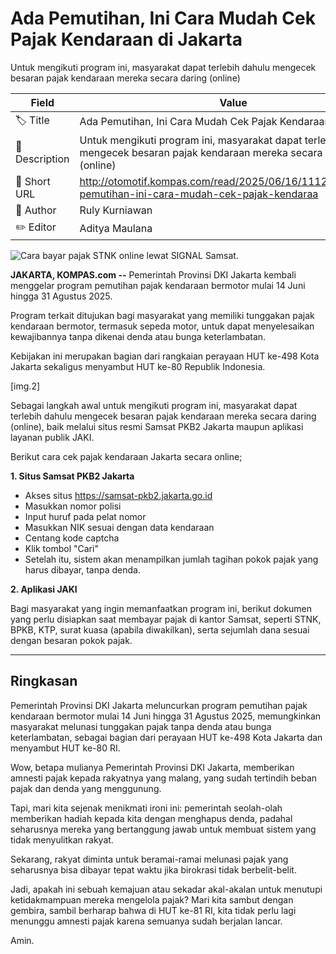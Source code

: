 # Ada Pemutihan, Ini Cara Mudah Cek Pajak Kendaraan di Jakarta

Untuk mengikuti program ini, masyarakat dapat terlebih dahulu mengecek besaran pajak kendaraan mereka secara daring (online)

| Field         | Value                                                       |
|---------------|-------------------------------------------------------------|
| 🏷️ Title       | Ada Pemutihan, Ini Cara Mudah Cek Pajak Kendaraan di Jakarta |
| 📝 Description | Untuk mengikuti program ini, masyarakat dapat terlebih dahulu mengecek besaran pajak kendaraan mereka secara daring (online) |
| 🔗 Short URL   | http://otomotif.kompas.com/read/2025/06/16/111200215/ada-pemutihan-ini-cara-mudah-cek-pajak-kendaraa |
| 👤 Author      | Ruly Kurniawan |
| ✏️ Editor      | Aditya Maulana |

![Cara bayar pajak STNK online lewat SIGNAL Samsat.](https://asset.kompas.com/crops/C8DuOdyBrAiWgB0ajt6A_b-0sDo=/1x2:717x479/750x500/data/photo/2023/06/28/649ba80cb3eb2.jpg)

**JAKARTA, KOMPAS.com --** Pemerintah Provinsi DKI Jakarta kembali menggelar program pemutihan pajak kendaraan bermotor mulai 14 Juni hingga 31 Agustus 2025.

Program terkait ditujukan bagi masyarakat yang memiliki tunggakan pajak kendaraan bermotor, termasuk sepeda motor, untuk dapat menyelesaikan kewajibannya tanpa dikenai denda atau bunga keterlambatan.

Kebijakan ini merupakan bagian dari rangkaian perayaan HUT ke-498 Kota Jakarta sekaligus menyambut HUT ke-80 Republik Indonesia.

\[img.2\]

Sebagai langkah awal untuk mengikuti program ini, masyarakat dapat terlebih dahulu mengecek besaran pajak kendaraan mereka secara daring (online), baik melalui situs resmi Samsat PKB2 Jakarta maupun aplikasi layanan publik JAKI.

Berikut cara cek pajak kendaraan Jakarta secara online;

**1. Situs Samsat PKB2 Jakarta**

- Akses situs https://samsat-pkb2.jakarta.go.id
- Masukkan nomor polisi
- Input huruf pada pelat nomor
- Masukkan NIK sesuai dengan data kendaraan
- Centang kode captcha
- Klik tombol "Cari"
- Setelah itu, sistem akan menampilkan jumlah tagihan pokok pajak yang harus dibayar, tanpa denda.

**2. Aplikasi JAKI**

Bagi masyarakat yang ingin memanfaatkan program ini, berikut dokumen yang perlu disiapkan saat membayar pajak di kantor Samsat, seperti STNK, BPKB, KTP, surat kuasa (apabila diwakilkan), serta sejumlah dana sesuai dengan besaran pokok pajak.

---
## Ringkasan

Pemerintah Provinsi DKI Jakarta meluncurkan program pemutihan pajak kendaraan bermotor mulai 14 Juni hingga 31 Agustus 2025, memungkinkan masyarakat melunasi tunggakan pajak tanpa denda atau bunga keterlambatan, sebagai bagian dari perayaan HUT ke-498 Kota Jakarta dan menyambut HUT ke-80 RI.



Wow, betapa mulianya Pemerintah Provinsi DKI Jakarta, memberikan amnesti pajak kepada rakyatnya yang malang, yang sudah tertindih beban pajak dan denda yang menggunung.

 Tapi, mari kita sejenak menikmati ironi ini: pemerintah seolah-olah memberikan hadiah kepada kita dengan menghapus denda, padahal seharusnya mereka yang bertanggung jawab untuk membuat sistem yang tidak menyulitkan rakyat.

 Sekarang, rakyat diminta untuk beramai-ramai melunasi pajak yang seharusnya bisa dibayar tepat waktu jika birokrasi tidak berbelit-belit.

 Jadi, apakah ini sebuah kemajuan atau sekadar akal-akalan untuk menutupi ketidakmampuan mereka mengelola pajak? Mari kita sambut dengan gembira, sambil berharap bahwa di HUT ke-81 RI, kita tidak perlu lagi menunggu amnesti pajak karena semuanya sudah berjalan lancar.

 Amin.

